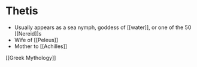 # Thetis

- Usually appears as a sea nymph, goddess of [[water]], or one of the 50 [[Nereid]]s
- Wife of [[Peleus]]
- Mother to [[Achilles]]

[[Greek Mythology]]

